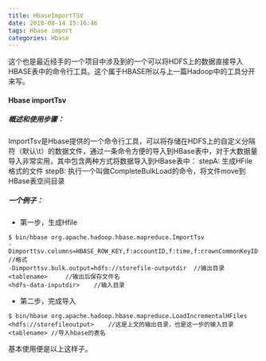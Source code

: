 ```yaml
---
title: HbaseImportTSV
date: 2018-08-14 15:16:46
tags: Hbase import
categories: Hbase
---
```

这个也是最近经手的一个项目中涉及到的一个可以将HDFS上的数据直接导入HBASE表中的命令行工具。这个属于HBASE所以与上一篇Hadoop中的工具分开来写。
<!--more-->
#### Hbase importTsv 
##### 概述和使用步骤：
ImportTsv是Hbase提供的一个命令行工具，可以将存储在HDFS上的自定义分隔符（默认\t）的数据文件，通过一条命令方便的导入到HBase表中，对于大数据量导入非常实用，其中包含两种方式将数据导入到HBase表中：
stepA: 生成HFile格式的文件
stepB: 执行一个叫做CompleteBulkLoad的命令，将文件move到HBase表空间目录
##### 一个例子：
- 第一步，生成Hfile
```
$ bin/hbase org.apache.hadoop.hbase.mapreduce.ImportTsv 
-Dimporttsv.columns=HBASE_ROW_KEY,f:accountID,f:time,f:crownCommonKeyID	//格式
-Dimporttsv.bulk.output=hdfs://storefile-outputdir 	//输出目录
<tablename> 	//输出后保存文件名
<hdfs-data-inputdir>	//输入目录
```
- 第二步，完成导入
```
$ bin/hbase org.apache.hadoop.hbase.mapreduce.LoadIncrementalHFiles 
<hdfs://storefileoutput> 	//这是上文的输出目录，也是这一步的输入目录
<tablename>	//导入hbase的表名
```
基本使用便是以上这样子。